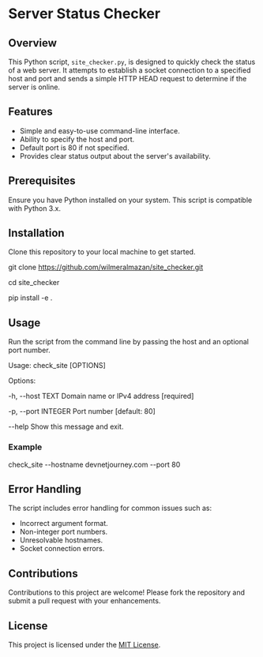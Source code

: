 # Server Status Checker

## Overview
This Python script, `site_checker.py`, is designed to quickly check the status of a web server. It attempts to establish a socket connection to a specified host and port and sends a simple HTTP HEAD request to determine if the server is online.

## Features
- Simple and easy-to-use command-line interface.
- Ability to specify the host and port.
- Default port is 80 if not specified.
- Provides clear status output about the server's availability.

## Prerequisites
Ensure you have Python installed on your system. This script is compatible with Python 3.x.

## Installation
Clone this repository to your local machine to get started.

git clone https://github.com/wilmeralmazan/site_checker.git

cd site_checker

pip install -e .

## Usage
Run the script from the command line by passing the host and an optional port number.

Usage: check_site [OPTIONS]


Options:

  -h, --host TEXT     Domain name or IPv4 address  [required]

  -p, --port INTEGER  Port number  [default: 80]

  --help              Show this message and exit.
  

### Example
check_site --hostname devnetjourney.com --port 80

## Error Handling
The script includes error handling for common issues such as:
- Incorrect argument format.
- Non-integer port numbers.
- Unresolvable hostnames.
- Socket connection errors.

## Contributions
Contributions to this project are welcome! Please fork the repository and submit a pull request with your enhancements.

## License
This project is licensed under the [MIT License](LICENSE).

